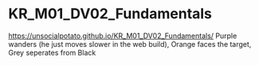 # KR_M01_DV02_Fundamentals
https://unsocialpotato.github.io/KR_M01_DV02_Fundamentals/
Purple wanders (he just moves slower in the web build), Orange faces the target, Grey seperates from Black
